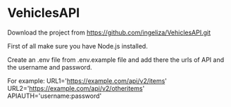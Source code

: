 # VehiclesAPI

Download the project from https://github.com/ingeliza/VehiclesAPI.git

First of all make sure you have Node.js installed.

Create an .env file from .env.example file and add there the urls of API and the username and password.

For example:
URL1='https://example.com/api/v2/items'
URL2='https://example.com/api/v2/otheritems'
APIAUTH='username:password'

